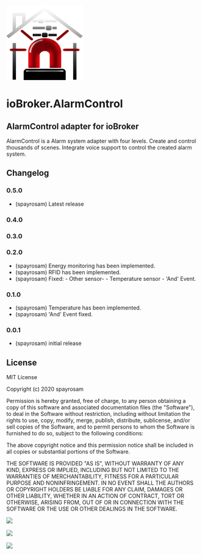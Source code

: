 ![Logo](admin/alarmcontrol.png)
# ioBroker.AlarmControl

## AlarmControl adapter for ioBroker

AlarmControl is a Alarm system adapter with four levels. Create and control thousands of scenes. Integrate voice support to control the created alarm system.

## Changelog

### 0.5.0
* (spayrosam) Latest release
### 0.4.0

### 0.3.0

### 0.2.0
* (spayrosam) Energy monitoring has been implemented.
* (spayrosam) RFID has been implemented.
* (spayrosam) Fixed:
                    - Other sensor-
                    - Temperature sensor
                    - 'And' Event.
    
### 0.1.0
* (spayrosam) Temperature has been implemented.
* (spayrosam) 'And' Event fixed.

### 0.0.1
* (spayrosam) initial release

## License
MIT License

Copyright (c) 2020 spayrosam

Permission is hereby granted, free of charge, to any person obtaining a copy
of this software and associated documentation files (the "Software"), to deal
in the Software without restriction, including without limitation the rights
to use, copy, modify, merge, publish, distribute, sublicense, and/or sell
copies of the Software, and to permit persons to whom the Software is
furnished to do so, subject to the following conditions:

The above copyright notice and this permission notice shall be included in all
copies or substantial portions of the Software.

THE SOFTWARE IS PROVIDED "AS IS", WITHOUT WARRANTY OF ANY KIND, EXPRESS OR
IMPLIED, INCLUDING BUT NOT LIMITED TO THE WARRANTIES OF MERCHANTABILITY,
FITNESS FOR A PARTICULAR PURPOSE AND NONINFRINGEMENT. IN NO EVENT SHALL THE
AUTHORS OR COPYRIGHT HOLDERS BE LIABLE FOR ANY CLAIM, DAMAGES OR OTHER
LIABILITY, WHETHER IN AN ACTION OF CONTRACT, TORT OR OTHERWISE, ARISING FROM,
OUT OF OR IN CONNECTION WITH THE SOFTWARE OR THE USE OR OTHER DEALINGS IN THE
SOFTWARE.

![](https://github.com/spayrosam/iobroker.alarmcontrol/blob/master/alarmcontrol1.png)

![](https://github.com/spayrosam/iobroker.alarmcontrol/blob/master/alarmcontrol3.png)

![](https://github.com/spayrosam/iobroker.alarmcontrol/blob/master/alarmcontrol2.png)
